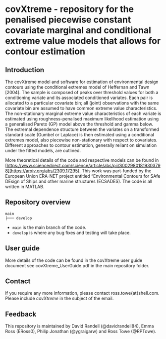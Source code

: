 
# covXtreme - repository for the penalised piecewise constant covariate marginal and conditional extreme value models that allows for contour estimation

## Introduction

The covXtreme model and software for estimation of environmental design contours using the conditional extremes model of Heffernan and Tawn
[2004]. The sample is composed of peaks over threshold values for both a conditioning variate and its associated conditioned variates. Each pair is allocated to a particular covariate bin; all (joint)
observations with the same covariate bin are assumed to have common extreme value characteristics. The non-stationary marginal extreme value characteristics of each variate is estimated using
roughness-penalised maximum likelihood estimation using a generalised Pareto (GP) model above the threshold and gamma below. The extremal dependence structure between the variates on a transformed standard scale (Gumbel or Laplace) is then estimated using a conditional extremes model, also piecewise non-stationary with respect to covariates. Different approaches to contour estimation,
generally reliant on simulation under the fitted models, are outlined.

More theoretical details of the code and respective models can be found in [https://www.sciencedirect.com/science/article/abs/pii/S0029801819303798](https://arxiv.org/abs/2309.17295). This work was part-funded by the European Union ERA-NET project entitled “Environmental Contours for SAfe DEsign of Ships and other marine structures (ECSADES). The code is all written in MATLAB. 

## Repository overview

```text
main
├─── develop
```

* `main` is the main branch of the code. 
* `develop` is where any bug fixes and testing will take place.

## User guide

More details of the code can be found in the covXtreme user guide document see covXtreme_UserGuide.pdf in the main repository folder.

## Contact

If you require any more information, please contact ross.towe{at}shell.com. Please include *covXtreme* in the subject of the email. 

## Feedback
This repository is maintained by David Randell (@davidrandell84), Emma Ross (ERoss0), Philip Jonathan (@ygraigarw) and Ross Towe (@RPTowe). 

